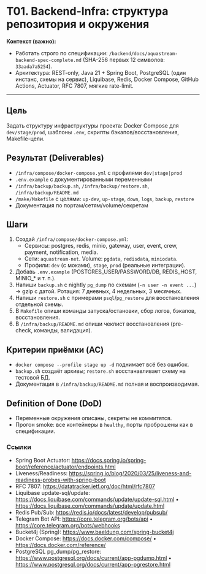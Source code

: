 # T01. Backend-Infra: структура репозитория и окружения

**Контекст (важно):**
- Работать строго по спецификации: `/backend/docs/aquastream-backend-spec-complete.md` (SHA-256 первых 12 символов: `33aada7a5254`). 
- Архитектура: REST-only, Java 21 + Spring Boot, PostgreSQL (один инстанс, схемы на сервис), Liquibase, Redis, Docker Compose, GitHub Actions, Actuator, RFC 7807, мягкие rate-limit.

---

## Цель
Задать структуру инфраструктуры проекта: Docker Compose для `dev/stage/prod`, шаблоны `.env`, скрипты бэкапов/восстановления, Makefile-цели.

## Результат (Deliverables)
- `/infra/compose/docker-compose.yml` с профилями `dev|stage|prod`
- `.env.example` с документированными переменными
- `/infra/backup/backup.sh`, `/infra/backup/restore.sh`, `/infra/backup/README.md`
- `/make/Makefile` с целями: `up-dev`, `up-stage`, `down`, `logs`, `backup`, `restore`
- Документация по портам/сетям/volume/секретам

## Шаги
1. Создай `/infra/compose/docker-compose.yml`:
   - Сервисы: postgres, redis, minio, gateway, user, event, crew, payment, notification, media.
   - Сети: `aquastream-net`. Volume: `pgdata`, `redisdata`, `miniodata`.
   - Профили: `dev` (с моками), `stage`, `prod` (реальные интеграции).
2. Добавь `.env.example` (POSTGRES_USER/PASSWORD/DB, REDIS_HOST, MINIO_* и т. п.).
3. Напиши `backup.sh` с nightly `pg_dump` по схемам (`-n user -n event ...`) → gzip с датой. Ротация: 7 дневных, 4 недельных, 3 месячных.
4. Напиши `restore.sh` с примерами `psql`/`pg_restore` для восстановления отдельной схемы.
5. В `Makefile` опиши команды запуска/остановки, сбор логов, бэкапов, восстановления.
6. В `/infra/backup/README.md` опиши чеклист восстановления (pre-check, команды, валидация).

## Критерии приёмки (AC)
- `docker compose --profile stage up -d` поднимает всё без ошибок.
- `backup.sh` создаёт архивы; `restore.sh` восстанавливает схему на тестовой БД.
- Документация в `/infra/backup/README.md` полная и воспроизводимая.

## Definition of Done (DoD)
- Переменные окружения описаны, секреты не коммитятся.
- Прогон smoke: все контейнеры в `healthy`, порты проброшены как в спецификации.


### Ссылки
- Spring Boot Actuator: https://docs.spring.io/spring-boot/reference/actuator/endpoints.html
- Liveness/Readiness: https://spring.io/blog/2020/03/25/liveness-and-readiness-probes-with-spring-boot
- RFC 7807: https://datatracker.ietf.org/doc/html/rfc7807
- Liquibase update-sql/update: https://docs.liquibase.com/commands/update/update-sql.html • https://docs.liquibase.com/commands/update/update.html
- Redis Pub/Sub: https://redis.io/docs/latest/develop/pubsub/
- Telegram Bot API: https://core.telegram.org/bots/api • https://core.telegram.org/bots/webhooks
- Bucket4j (Spring): https://www.baeldung.com/spring-bucket4j
- Docker Compose: https://docs.docker.com/compose/ • https://docs.docker.com/reference/
- PostgreSQL pg_dump/pg_restore: https://www.postgresql.org/docs/current/app-pgdump.html • https://www.postgresql.org/docs/current/app-pgrestore.html
